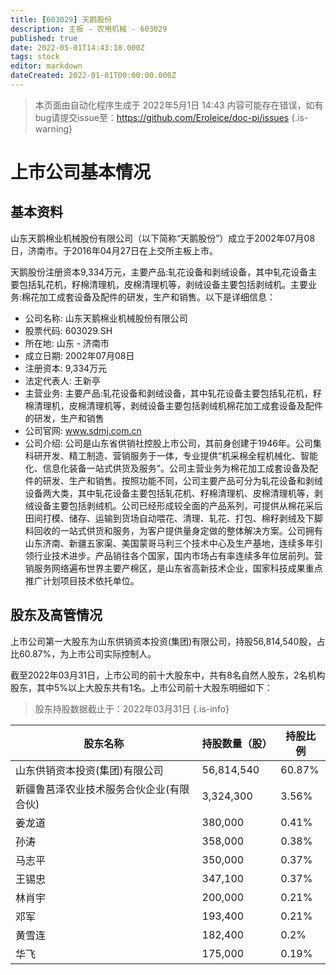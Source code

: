 ```yaml
---
title: [603029] 天鹅股份
description: 主板 - 农用机械 - 603029
published: true
date: 2022-05-01T14:43:18.000Z
tags: stock
editor: markdown
dateCreated: 2022-01-01T00:00:00.000Z
---
```


> 本页面由自动化程序生成于 2022年5月1日 14:43
> 内容可能存在错误，如有bug请提交issue至：https://github.com/Eroleice/doc-pi/issues
{.is-warning}

# 上市公司基本情况

## 基本资料

山东天鹅棉业机械股份有限公司（以下简称“天鹅股份”）成立于2002年07月08日，济南市。于2016年04月27日在上交所主板上市。

天鹅股份注册资本9,334万元，主要产品:轧花设备和剥绒设备，其中轧花设备主要包括轧花机，籽棉清理机，皮棉清理机等，剥绒设备主要包括剥绒机。主要业务:棉花加工成套设备及配件的研发，生产和销售。以下是详细信息：

- 公司名称: 山东天鹅棉业机械股份有限公司
- 股票代码: 603029.SH
- 所在地: 山东 - 济南市
- 成立日期: 2002年07月08日
- 注册资本: 9,334万元
- 法定代表人: 王新亭
- 主营业务: 主要产品:轧花设备和剥绒设备，其中轧花设备主要包括轧花机，籽棉清理机，皮棉清理机等，剥绒设备主要包括剥绒机棉花加工成套设备及配件的研发，生产和销售
- 公司官网: www.sdmj.com.cn
- 公司介绍: 公司是山东省供销社控股上市公司，其前身创建于1946年。公司集科研开发、精工制造、营销服务于一体，专业提供“机采棉全程机械化、智能化、信息化装备一站式供货及服务”。公司主营业务为棉花加工成套设备及配件的研发、生产和销售。按照功能不同，公司主要产品可分为轧花设备和剥绒设备两大类，其中轧花设备主要包括轧花机、籽棉清理机、皮棉清理机等，剥绒设备主要包括剥绒机。公司已经形成较全面的产品系列，可提供从棉花采后田间打模、储存、运输到货场自动喂花、清理、轧花、打包、棉籽剥绒及下脚料回收的一站式供货和服务，为客户提供量身定做的整体解决方案。公司拥有山东济南、新疆五家渠、美国蒙哥马利三个技术中心及生产基地，连续多年引领行业技术进步。产品销往各个国家，国内市场占有率连续多年位居前列。营销服务网络遍布世界主要产棉区，是山东省高新技术企业，国家科技成果重点推广计划项目技术依托单位。


## 股东及高管情况

上市公司第一大股东为山东供销资本投资(集团)有限公司，持股56,814,540股，占比60.87%，为上市公司实际控制人。

截至2022年03月31日，上市公司的前十大股东中，共有8名自然人股东，2名机构股东，其中5%以上大股东共有1名。上市公司前十大股东明细如下：

> 股东持股数据截止于：2022年03月31日
{.is-info}

| 股东名称 | 持股数量（股） | 持股比例 |
| --- | --- | --- |
| 山东供销资本投资(集团)有限公司 | 56,814,540 | 60.87% |
| 新疆鲁莒泽农业技术服务合伙企业(有限合伙) | 3,324,300 | 3.56% |
| 姜龙道 | 380,000 | 0.41% |
| 孙涛 | 358,000 | 0.38% |
| 马志平 | 350,000 | 0.37% |
| 王锡忠 | 347,100 | 0.37% |
| 林肖宇 | 200,000 | 0.21% |
| 邓军 | 193,400 | 0.21% |
| 黄雪连 | 182,400 | 0.2% |
| 华飞 | 175,000 | 0.19% |




